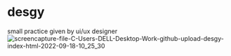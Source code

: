 # desgy
small practice given by ui/ux designer
![screencapture-file-C-Users-DELL-Desktop-Work-github-upload-desgy-index-html-2022-09-18-10_25_30](https://user-images.githubusercontent.com/111860713/190886463-1a69be59-5de3-4c8b-8b75-e9965d15525d.png)
